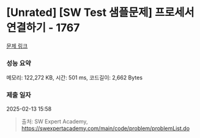 # [Unrated] [SW Test 샘플문제] 프로세서 연결하기 - 1767 

[문제 링크](https://swexpertacademy.com/main/code/problem/problemDetail.do?contestProbId=AV4suNtaXFEDFAUf) 

### 성능 요약

메모리: 122,272 KB, 시간: 501 ms, 코드길이: 2,662 Bytes

### 제출 일자

2025-02-13 15:58



> 출처: SW Expert Academy, https://swexpertacademy.com/main/code/problem/problemList.do